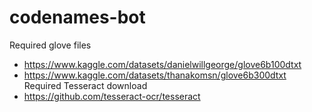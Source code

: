 # codenames-bot

Required glove files
- https://www.kaggle.com/datasets/danielwillgeorge/glove6b100dtxt
- https://www.kaggle.com/datasets/thanakomsn/glove6b300dtxt
Required Tesseract download
- https://github.com/tesseract-ocr/tesseract
